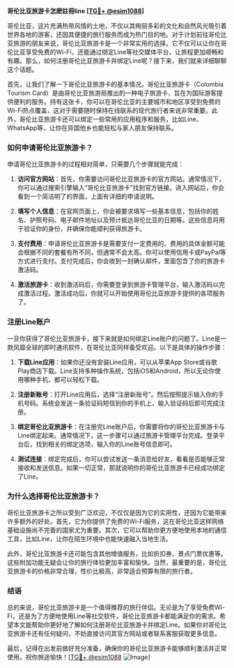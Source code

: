 **哥伦比亚旅游卡怎麽註冊line [[TG💪+ @esim1088](https://t.me/s/esim1088)]**

哥伦比亚，这片充满热带风情的土地，不仅以其绚丽多彩的文化和自然风光吸引着世界各地的游客，还因其便捷的旅行服务而成为热门目的地。对于计划前往哥伦比亚旅游的朋友来说，哥伦比亚旅游卡是一个非常实用的选择。它不仅可以让你在哥伦比亚享受免费的Wi-Fi，还能通过绑定Line等社交媒体平台，让旅程更加顺畅和有趣。那么，如何注册哥伦比亚旅游卡并绑定Line呢？接下来，我们就来详细聊聊这个话题。

首先，让我们了解一下哥伦比亚旅游卡的基本情况。哥伦比亚旅游卡（Colombia Tourism Card）是由哥伦比亚旅游局推出的一种电子旅游卡，旨在为国际游客提供便利的服务。持有这张卡，你可以在哥伦比亚的主要城市和地区享受到免费的Wi-Fi热点覆盖，这对于需要随时保持在线联系的现代旅行者来说非常重要。此外，哥伦比亚旅游卡还可以绑定一些常用的应用程序和服务，比如Line、WhatsApp等，让你在异国他乡也能轻松与家人朋友保持联系。

### 如何申请哥伦比亚旅游卡？

申请哥伦比亚旅游卡的过程相对简单，只需要几个步骤就能完成：

1. **访问官方网站**：首先，你需要访问哥伦比亚旅游卡的官方网站。通常情况下，你可以通过搜索引擎输入“哥伦比亚旅游卡”找到官方链接。进入网站后，你会看到一个简洁明了的界面，上面有详细的申请说明。

2. **填写个人信息**：在官网页面上，你会被要求填写一些基本信息，包括你的姓名、护照号码、电子邮件地址以及预计抵达哥伦比亚的日期等。这些信息将用于验证你的身份，并确保你能顺利获得旅游卡。

3. **支付费用**：申请哥伦比亚旅游卡是需要支付一定费用的。费用的具体金额可能会根据不同的套餐有所不同，但通常不会太高。你可以使用信用卡或PayPal等方式进行支付。支付完成后，你会收到一封确认邮件，里面包含了你的旅游卡激活码。

4. **激活旅游卡**：收到激活码后，你需要登录到旅游卡管理平台，输入激活码以完成激活过程。激活成功后，你就可以开始使用哥伦比亚旅游卡提供的各项服务了。

### 注册Line账户

一旦你获得了哥伦比亚旅游卡，接下来就是如何绑定Line账户的问题了。Line是一款风靡全球的即时通讯软件，在哥伦比亚同样备受欢迎。以下是具体的操作步骤：

1. **下载Line应用**：如果你还没有安装Line应用，可以从苹果App Store或谷歌Play商店下载。Line支持多种操作系统，包括iOS和Android，所以无论你使用哪种手机，都可以轻松下载。

2. **注册新账号**：打开Line应用后，选择“注册新账号”。然后按照提示输入你的手机号码。系统会发送一条验证码短信到你的手机上，输入验证码后即可完成注册。

3. **绑定哥伦比亚旅游卡**：在注册完Line账户后，你需要将你的哥伦比亚旅游卡与Line绑定起来。通常情况下，这一步骤可以通过旅游卡管理平台完成。登录平台后，找到相关的绑定选项，输入你的Line账号信息即可。

4. **测试连接**：绑定完成后，你可以尝试发送一条消息给好友，看看是否能够正常接收和发送信息。如果一切正常，那就说明你的哥伦比亚旅游卡已经成功绑定了Line。

### 为什么选择哥伦比亚旅游卡？

哥伦比亚旅游卡之所以受到广泛欢迎，不仅仅是因为它的实用性，还因为它能带来许多额外的好处。首先，它为你提供了免费的Wi-Fi服务，这在哥伦比亚这样网络基础设施尚不完善的国家尤为重要。其次，它可以帮助你更方便地使用本地的通信工具，比如Line，让你在陌生环境中也能快速融入当地生活。

此外，哥伦比亚旅游卡还可能包含其他增值服务，比如折扣券、景点门票优惠等。这些附加功能无疑会让你的旅行体验更加丰富和愉快。当然，最重要的是，哥伦比亚旅游卡的价格非常合理，性价比极高，非常适合预算有限的旅行者。

### 结语

总的来说，哥伦比亚旅游卡是一个值得推荐的旅行伴侣。无论是为了享受免费Wi-Fi，还是为了方便地使用Line等社交软件，哥伦比亚旅游卡都能满足你的需求。希望本文能帮助你更好地了解如何注册哥伦比亚旅游卡并绑定Line。如果你对哥伦比亚旅游卡还有任何疑问，不妨直接访问其官方网站或者联系客服获取更多信息。

最后，记得在出发前做好充分准备，确保你的哥伦比亚旅游卡能够顺利激活并正常使用。祝你旅途愉快！[[TG💪+ @esim1088](https://t.me/s/esim1088) ![Image](https://i.postimg.cc/4NQfJmqS/Snipaste-2025-05-13-00-14-12.png)]